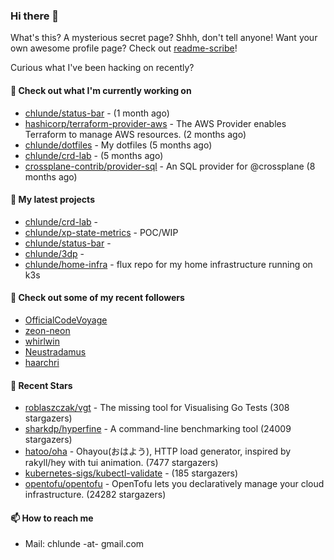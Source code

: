 ### Hi there 👋

What's this? A mysterious secret page? Shhh, don't tell anyone!
Want your own awesome profile page? Check out [readme-scribe](https://github.com/muesli/readme-scribe)!

Curious what I've been hacking on recently?

#### 👷 Check out what I'm currently working on

- [chlunde/status-bar](https://github.com/chlunde/status-bar) -  (1 month ago)
- [hashicorp/terraform-provider-aws](https://github.com/hashicorp/terraform-provider-aws) - The AWS Provider enables Terraform to manage AWS resources. (2 months ago)
- [chlunde/dotfiles](https://github.com/chlunde/dotfiles) - My dotfiles (5 months ago)
- [chlunde/crd-lab](https://github.com/chlunde/crd-lab) -  (5 months ago)
- [crossplane-contrib/provider-sql](https://github.com/crossplane-contrib/provider-sql) - An SQL provider for @crossplane (8 months ago)

#### 🌱 My latest projects

- [chlunde/crd-lab](https://github.com/chlunde/crd-lab) - 
- [chlunde/xp-state-metrics](https://github.com/chlunde/xp-state-metrics) - POC/WIP
- [chlunde/status-bar](https://github.com/chlunde/status-bar) - 
- [chlunde/3dp](https://github.com/chlunde/3dp) - 
- [chlunde/home-infra](https://github.com/chlunde/home-infra) - flux repo for my home infrastructure running on k3s 



#### 👯 Check out some of my recent followers

- [OfficialCodeVoyage](https://github.com/OfficialCodeVoyage)
- [zeon-neon](https://github.com/zeon-neon)
- [whirlwin](https://github.com/whirlwin)
- [Neustradamus](https://github.com/Neustradamus)
- [haarchri](https://github.com/haarchri)

#### 🌟 Recent Stars

- [roblaszczak/vgt](https://github.com/roblaszczak/vgt) - The missing tool for Visualising Go Tests (308 stargazers)
- [sharkdp/hyperfine](https://github.com/sharkdp/hyperfine) - A command-line benchmarking tool (24009 stargazers)
- [hatoo/oha](https://github.com/hatoo/oha) - Ohayou(おはよう), HTTP load generator, inspired by rakyll/hey with tui animation. (7477 stargazers)
- [kubernetes-sigs/kubectl-validate](https://github.com/kubernetes-sigs/kubectl-validate) -  (185 stargazers)
- [opentofu/opentofu](https://github.com/opentofu/opentofu) - OpenTofu lets you declaratively manage your cloud infrastructure. (24282 stargazers)

#### 📫 How to reach me

- Mail: chlunde -at- gmail.com
